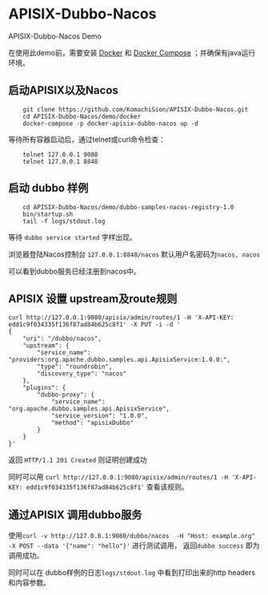 # APISIX-Dubbo-Nacos
APISIX-Dubbo-Nacos Demo

在使用此demo前，需要安装 [Docker](https://www.docker.com/) 和 [Docker Compose](https://docs.docker.com/compose/) ；并确保有java运行环境。

## 启动APISIX以及Nacos

```shell script
    git clone https://github.com/KomachiSion/APISIX-Dubbo-Nacos.git
    cd APISIX-Dubbo-Nacos/demo/docker
    docker-compose -p docker-apisix-dubbo-nacos up -d
```

等待所有容器启动后，通过telnet或curl命令检查：

```shell script
    telnet 127.0.0.1 9080
    telnet 127.0.0.1 8848
```

## 启动 dubbo 样例

```shell script
    cd APISIX-Dubbo-Nacos/demo/dubbo-samples-nacos-registry-1.0
    bin/startup.sh
    tail -f logs/stdout.log
```

等待 `dubbo service started` 字样出现。

浏览器登陆Nacos控制台 `127.0.0.1:8848/nacos` 默认用户名密码为`nacos, nacos`

可以看到dubbo服务已经注册到nacos中。

## APISIX 设置 upstream及route规则

```shell script
curl http://127.0.0.1:9080/apisix/admin/routes/1 -H 'X-API-KEY: edd1c9f034335f136f87ad84b625c8f1' -X PUT -i -d '
{
    "uri": "/dubbo/nacos",
    "upstream": {
        "service_name": "providers:org.apache.dubbo.samples.api.ApisixService:1.0.0:",
        "type": "roundrobin",
        "discovery_type": "nacos"
    },
    "plugins": {
        "dubbo-proxy": {
            "service_name": "org.apache.dubbo.samples.api.ApisixService",
            "service_version": "1.0.0",
            "method": "apisixDubbo"
        }
    }
}'
```

返回 `HTTP/1.1 201 Created` 则证明创建成功

同时可以用 `curl http://127.0.0.1:9080/apisix/admin/routes/1 -H 'X-API-KEY: edd1c9f034335f136f87ad84b625c8f1'`  查看该规则。

## 通过APISIX 调用dubbo服务

使用`curl -v http://127.0.0.1:9080/dubbo/nacos  -H "Host: example.org"  -X POST --data '{"name": "hello"}'` 进行测试调用，
返回`dubbo success` 即为调用成功。

同时可以在 dubbo样例的日志`logs/stdout.log` 中看到打印出来的http headers和内容参数。
